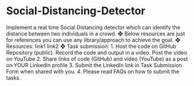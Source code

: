 # Social-Distancing-Detector
Implement a real time Social Distancing detector which can identify the distance between two individuals in a crowd. ❖ Below resources are just for references you can use any library/approach to achieve the goal. ❖ Resources: link1 link2 ❖ Task submission: 1. Host the code on GitHub Repository (public). Record the code and output in a video. Post the video on YouTube 2. Share links of code (GitHub) and video (YouTube) as a post on YOUR LinkedIn profile 3. Submit the LinkedIn link in Task Submission Form when shared with you. 4. Please read FAQs on how to submit the tasks.
